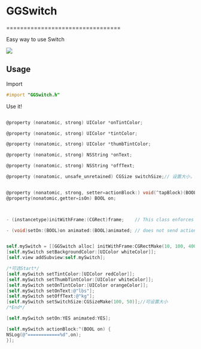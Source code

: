 # GGSwitch
=================================

Easy way to use Switch

![](https://github.com/Otherplayer/GGSwitch/master/Others/screenshot.png)
## Usage ##

Import 
```objective-c
#import "GGSwitch.h" 
```

Use it!
```objective-c

@property (nonatomic, strong) UIColor *onTintColor;

@property (nonatomic, strong) UIColor *tintColor;

@property (nonatomic, strong) UIColor *thumbTintColor;

@property (nonatomic, strong) NSString *onText;

@property (nonatomic, strong) NSString *offText;

@property (nonatomic, unsafe_unretained) CGSize switchSize;// 设置大小， 建议宽高比2：1左右


@property (nonatomic, strong, setter=actionBlock:) void(^tapBlock)(BOOL on);
@property(nonatomic,getter=isOn) BOOL on;



- (instancetype)initWithFrame:(CGRect)frame;    // This class enforces a size appropriate for the control. The frame size is ignored.

- (void)setOn:(BOOL)on animated:(BOOL)animated; // does not send action


```


```objective-c

self.mySwitch = [[GGSwitch alloc] initWithFrame:CGRectMake(10, 100, 400, 400)];//与此大小无关
[self.mySwitch setBackgroundColor:[UIColor whiteColor]];
[self.view addSubview:self.mySwitch];

/*可选Start*/
[self.mySwitch setTintColor:[UIColor redColor]];
[self.mySwitch setThumbTintColor:[UIColor whiteColor]];
[self.mySwitch setOnTintColor:[UIColor orangeColor]];
[self.mySwitch setOnText:@"lbs"];
[self.mySwitch setOffText:@"kg"];
[self.mySwitch setSwitchSize:CGSizeMake(100, 50)];//可设置大小
/*End*/

[self.mySwitch setOn:YES animated:YES];

[self.mySwitch actionBlock:^(BOOL on) {
NSLog(@"============%d",on);
}];

```
